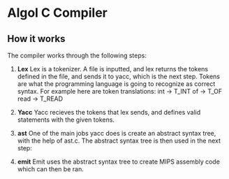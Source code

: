 # Algol C Compiler



## How it works
The compiler works through the following steps:
1. **Lex**
    Lex is a tokenizer. A file is inputted, and lex returns the tokens defined in the file, and sends it to yacc, which is the next step.
    Tokens are what the programming language is going to recognize as correct syntax. For example here are token translations: 
    int  ->  T_INT
    of   ->  T_OF
    read ->  T_READ

2. **Yacc**
    Yacc recieves the tokens that lex sends, and defines valid statements with the given tokens. 


3. **ast**
    One of the main jobs yacc does is create an abstract syntax tree, with the help of ast.c. The abstract syntax tree is then used
    in the next step:

4. **emit**
    Emit uses the abstract syntax tree to create MIPS assembly code which can then be ran.